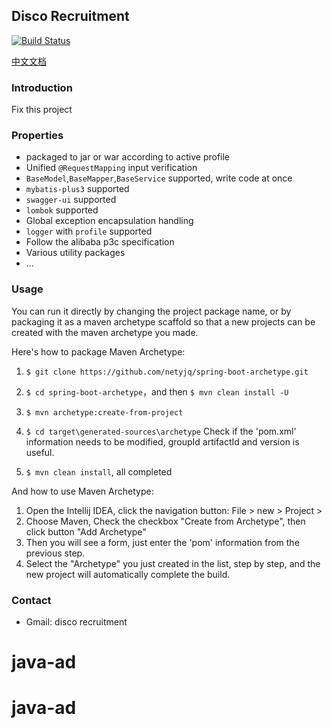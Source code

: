 ## Disco Recruitment
[![Build Status](https://travis-ci.org/netyjq/spring-boot-archetype.svg?branch=master)](https://travis-ci.org/netyjq/spring-boot-archetype)

[中文文档](https://github.com/netyjq/spring-boot-archetype/blob/master/README-CN.md)

### Introduction

Fix this project 

### Properties
- packaged to jar or war according to active profile 
- Unified `@RequestMapping` input verification
- `BaseModel`,`BaseMapper`,`BaseService` supported, write code at once
- `mybatis-plus3` supported
- `swagger-ui` supported
- `lombok` supported
- Global exception encapsulation handling
- `logger` with `profile` supported
- Follow the alibaba p3c specification
- Various utility packages
- ...


### Usage

You can run it directly by changing the project package name, or by packaging it as a maven archetype scaffold so that 
a new projects can be created with the maven archetype you made.

Here's how to package Maven Archetype:

1. `$ git clone https://github.com/netyjq/spring-boot-archetype.git`

2. `$ cd spring-boot-archetype`，and then `$ mvn clean install -U`

3. `$ mvn archetype:create-from-project`

4. `$ cd target\generated-sources\archetype` Check if the 'pom.xml' information needs to be modified, groupId artifactId and version is useful.

5. `$ mvn clean install`, all completed

And how to use Maven Archetype: 

1. Open the Intellij IDEA, click the navigation button: File > new > Project > 
2. Choose Maven, Check the checkbox "Create from Archetype", then click button "Add Archetype" 
3. Then you will see a form, just enter the 'pom' information from the previous step.
4. Select the "Archetype" you just created in the list, step by step, and the new project will automatically complete the build.
### Contact
- Gmail: disco recruitment



# java-ad
# java-ad
